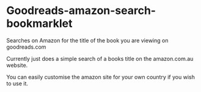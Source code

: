 Goodreads-amazon-search-bookmarklet
===================================

Searches on Amazon for the title of the book you are viewing on goodreads.com

Currently just does a simple search of a books title on the amazon.com.au website. 

You can easily customise the amazon site for your own country if you wish to use it.
